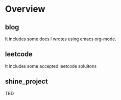 # Overview
## blog

It includes some docs I wrotes using emacs org-mode.

## leetcode

It includes some accepted leetcode soluitons

## shine_project

TBD
